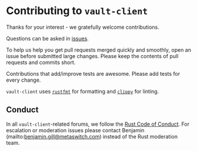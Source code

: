 # Contributing to `vault-client`

Thanks for your interest - we gratefully welcome contributions.

Questions can be asked in [issues](https://github.com/Metaswitch/vault-client/issues).

To help us help you get pull requests merged quickly and smoothly, open an issue before submitted large changes. Please keep the contents of pull requests and commits short.

Contributions that add/improve tests are awesome. Please add tests for every change.

`vault-client` uses [`rustfmt`](https://github.com/rust-lang-nursery/rustfmt) for formatting and [`clippy`](https://github.com/rust-lang-nursery/rust-clippy) for linting.

## Conduct

In all `vault-client`-related forums, we follow the [Rust Code of Conduct](https://www.rust-lang.org/conduct.html). For escalation or moderation issues please contact Benjamin (mailto:benjamin.gill@metaswitch.com) instead of the Rust moderation team.
